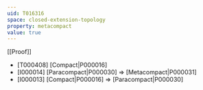 ```yaml
---
uid: T016316
space: closed-extension-topology
property: metacompact
value: true
---
```

[[Proof]]

* [T000408] [Compact|P000016]
* [I000014] [Paracompact|P000030] => [Metacompact|P000031]
* [I000013] [Compact|P000016] => [Paracompact|P000030]

